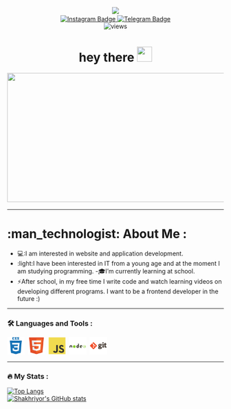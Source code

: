<div id="header" align="center">
  <img src="https://media.giphy.com/media/M9gbBd9nbDrOTu1Mqx/giphy.gif" width="100"/>
 <div id="badges">
  <a href="https://www.instagram.com/_diamond_.1603">
    <img src="https://img.shields.io/badge/instagram-orange?logo=instagram&logoColor=white&style=for-the-badge" alt="Instagram Badge"/>
  </a>
  <a href ="https://t.me/error_s_404_s">
    <img src="https://img.shields.io/badge/telegram-blue?logo=telegram&logoColor=white&style=for-the-badge" alt="Telegram Badge"/>
  </a>
  </div>
 <img src="https://komarev.com/ghpvc/?username=your-github-shakhriyor4ik&style=flat-square&color=blue" alt="views"/>
 <h1>
  hey there
  <img src="https://media.giphy.com/media/hvRJCLFzcasrR4ia7z/giphy.gif" width="35px" height="35px"/>
</h1>
  <div align="center">
  <img src="https://media.giphy.com/media/dWesBcTLavkZuG35MI/giphy.gif" width="600" height="300"/>
   </div>
  
--- 
  
   <h1 align="start">:man_technologist: About Me :</h1>
    <div align="start">
 
- 💻:I am interested in website and application development. 
- :light:I have been interested in IT from a young age and at the moment I am studying programming.
-🎓I’m currently learning at school.
- :zap:After school, in my free time I write code and watch learning videos on developing different programs. I want to be a frontend developer in the future :)
---

### :hammer_and_wrench: Languages and Tools :
 <div>
    <img src="https://github.com/devicons/devicon/blob/master/icons/css3/css3-plain-wordmark.svg"  title="CSS3" alt="CSS" width="40" height="40"/>&nbsp;
    <img src="https://github.com/devicons/devicon/blob/master/icons/html5/html5-original.svg" title="HTML5" alt="HTML" width="40" height="40"/>&nbsp;
    <img src="https://github.com/devicons/devicon/blob/master/icons/javascript/javascript-original.svg" title="JavaScript" alt="JavaScript" width="40"        height="40"/>&nbsp;
    <img src="https://github.com/devicons/devicon/blob/master/icons/nodejs/nodejs-original-wordmark.svg" title="NodeJS" alt="NodeJS" width="40" height="40"/>&nbsp;
    <img src="https://github.com/devicons/devicon/blob/master/icons/git/git-original-wordmark.svg" title="Git" **alt="Git" width="40" height="40"/>
</div>
      
---

### :fire: My Stats :
[![Top Langs](https://github-readme-stats.vercel.app/api/top-langs/?username=shakhriyor4ik&layout=compact&theme=vision-friendly-dark)](https://github.com/anuraghazra/github-readme-stats)<br>
[![Shakhriyor's GitHub stats](https://github-readme-stats.vercel.app/api?username=shakhriyor4ik)](https://github.com/shakhriyor4ik/github-readme-stats)     
     
  </div>

</div>




